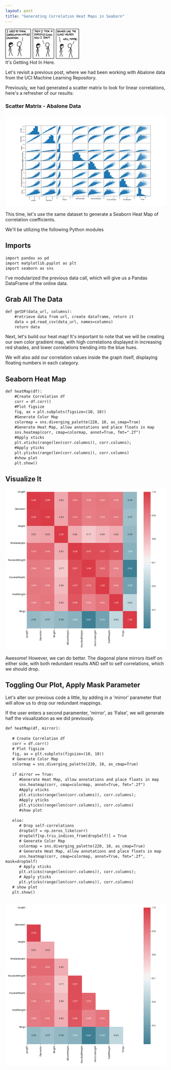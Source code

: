 ```yaml
---
layout: post
title: "Generating Correlation Heat Maps in Seaborn"
---
```


<img src="/Images/Abalone/i-dd907cad8c11afeb35cfaa3cde3ecaf5-xkcd.png" class="inline"/><br>
It's Getting Hot In Here. 

Let's revisit a previous post, where we had been working with Abalone data from the UCI Machine Learning Repository.

Previously, we had generated a scatter matrix to look for linear correlations, here's a refresher of our results:

### Scatter Matrix - Abalone Data
<img src="/Images/Abalone_scatter.png" class="inline"/><br>

This time, let's use the same dataset to generate a Seaborn Heat Map of correlation coefficients.

We'll be utilizing the following Python modules

## Imports
```Python3
import pandas as pd
import matplotlib.pyplot as plt
import seaborn as sns
```

I've modularized the previous data call, which will give us a Pandas DataFrame of the online data.

## Grab All The Data

```Python3
def getDF(data_url, columns):
    #retrieve data from url, create dataframe, return it
    data = pd.read_csv(data_url, names=columns)
    return data
```

Next, let's build our heat map! It's important to note that we will be creating our own color gradient map, with high correlations displayed in increasing red shades, and lower correlations trending into the blue hues.

We will also add our correlation values inside the graph itself, displaying floating numbers in each category.

## Seaborn Heat Map

```Python3
def heatMap(df):
    #Create Correlation df
    corr = df.corr()
    #Plot figsize
    fig, ax = plt.subplots(figsize=(10, 10))
    #Generate Color Map
    colormap = sns.diverging_palette(220, 10, as_cmap=True)
    #Generate Heat Map, allow annotations and place floats in map
    sns.heatmap(corr, cmap=colormap, annot=True, fmt=".2f")
    #Apply xticks
    plt.xticks(range(len(corr.columns)), corr.columns);
    #Apply yticks
    plt.yticks(range(len(corr.columns)), corr.columns)
    #show plot
    plt.show()
```

## Visualize It
<img src="/Images/Abalone/heatmap.png" class="inline"/><br>

Awesome! However, we can do better. The diagonal plane mirrors itself on either side, with both redundant results AND self to self correlations, which we should drop.

## Toggling Our Plot, Apply Mask Parameter

Let's alter our previous code a little, by adding in a 'mirror' parameter that will allow us to drop our redundant mappings.

If the user enters a second paramenter, 'mirror', as 'False', we will generate half the visualization as we did previously. 

```Python3
def heatMap(df, mirror):

   # Create Correlation df
   corr = df.corr()
   # Plot figsize
   fig, ax = plt.subplots(figsize=(10, 10))
   # Generate Color Map
   colormap = sns.diverging_palette(220, 10, as_cmap=True)
   
   if mirror == True:
      #Generate Heat Map, allow annotations and place floats in map
      sns.heatmap(corr, cmap=colormap, annot=True, fmt=".2f")
      #Apply xticks
      plt.xticks(range(len(corr.columns)), corr.columns);
      #Apply yticks
      plt.yticks(range(len(corr.columns)), corr.columns)
      #show plot

   else:
      # Drop self-correlations
      dropSelf = np.zeros_like(corr)
      dropSelf[np.triu_indices_from(dropSelf)] = True
      # Generate Color Map
      colormap = sns.diverging_palette(220, 10, as_cmap=True)
      # Generate Heat Map, allow annotations and place floats in map
      sns.heatmap(corr, cmap=colormap, annot=True, fmt=".2f", mask=dropSelf)
      # Apply xticks
      plt.xticks(range(len(corr.columns)), corr.columns);
      # Apply yticks
      plt.yticks(range(len(corr.columns)), corr.columns)
   # show plot
   plt.show()
   
```
<img src="/Images/Abalone/halfheat.png" class="inline"/><br>

